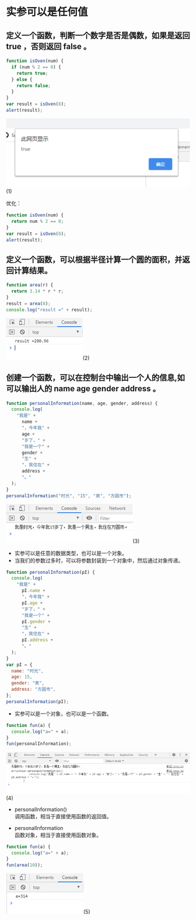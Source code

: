 # 实参可以是任何值

## 定义一个函数，判断一个数字是否是偶数，如果是返回 true ，否则返回 false 。

```javascript
function isOven(num) {
  if (num % 2 == 0) {
    return true;
  } else {
    return false;
  }
}
var result = isOven(8);
alert(result);
```

![image](../images/24/1.PNG)(1)

优化：

```javascript
function isOven(num) {
  return num % 2 == 0;
}
var result = isOven(8);
alert(result);
```

## 定义一个函数，可以根据半径计算一个圆的面积，并返回计算结果。

```javascript
function area(r) {
  return 3.14 * r * r;
}
result = area(8);
console.log("result =" + result);
```

![image](../images/24/2.PNG)(2)

## 创建一个函数，可以在控制台中输出一个人的信息,如可以输出人的 name age gender address 。

```javascript
function personalInformation(name, age, gender, address) {
  console.log(
    "我是" +
      name +
      "，今年我" +
      age +
      "岁了，" +
      "我是一个" +
      gender +
      "生" +
      "，我住在" +
      address +
      "。"
  );
}
personalInformation("时光", "15", "男", "方圆市");
```

![image](../images/24/3.PNG)(3)

- 实参可以是任意的数据类型，也可以是一个对象。
- 当我们的参数过多时，可以将参数封装到一个对象中，然后通过对象传递。

```javascript
function personalInformation(pI) {
  console.log(
    "我是" +
      pI.name +
      "，今年我" +
      pI.age +
      "岁了，" +
      "我是一个" +
      pI.gender +
      "生" +
      "，我住在" +
      pI.address +
      "。"
  );
}
var pI = {
  name: "时光",
  age: 15,
  gender: "男",
  address: "方圆市",
};
personalInformation(pI);
```

- 实参可以是一个对象，也可以是一个函数。

```javascript
function fun(a) {
  console.log("a=" + a);
}
fun(personalInformation);
```

![image](../images/24/4.PNG)(4)

- personalInformation()  
  调用函数，相当于直接使用函数的返回值。

- personalInformation  
  函数对象，相当于直接使用函数对象。

```javascript
function fun(a) {
  console.log("a=" + a);
}
fun(area(10));
```

![image](../images/24/5.PNG)(5)
